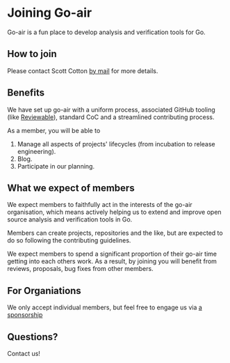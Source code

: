 # Joining Go-air

Go-air is a fun place to develop analysis and verification tools for Go.

## How to join

Please contact Scott Cotton [by mail](mailto://scott@mindowl.com) for more
details.

## Benefits

We have set up go-air with a uniform process, associated GitHub 
tooling (like [Reviewable](https://reviewable.io)), standard CoC and a streamlined 
contributing process.

As a member, you will be able to

1. Manage all aspects of projects' lifecycles (from incubation
to release engineering).
1. Blog.
1. Participate in our planning.

## What we expect of members

We expect members to faithfully act in the interests of the 
go-air organisation, which means actively helping us to 
extend and improve open source analysis and verification tools
in Go.

Members can create projects, repositories and the like, but 
are expected to do so following the contributing guidelines.

We expect members to spend a significant proportion of their go-air time
getting into each others work.  As a result, by joining you will benefit from
reviews, proposals, bug fixes from other members.

## For Organiations

We only accept individual members, but feel free to 
engage us via [a sponsorship](https://github.com/sponsors/go-air)

## Questions?

Contact us!









